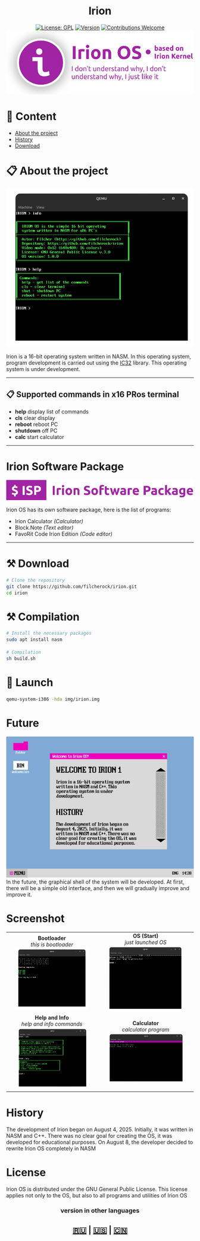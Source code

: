<div align="center">
<h1>Irion</h1>
  
[![License: GPL](https://img.shields.io/badge/License-GPL-yellow.svg)](#)
[![Version](https://img.shields.io/badge/version-1.0.0-blue.svg)](#)
[![Contributions Welcome](https://img.shields.io/badge/contributions-welcome-brightgreen.svg)](#)
<img src="iprev1.png">

</div>

# 📝 Content
- [About the project](#About-the-project)
- [History](#History)
- [Download](#Download)

# 📋 About the project
<img src="os1.png">

Irion is a 16-bit operating system written in NASM. In this operating system, program development is carried out using the [IC32](https://github.com/filcherock/ic32) library. This operating system is under development.

---

## 📋 Supported commands in x16 PRos terminal

- **help** display list of commands
- **cls** clear display
- **reboot** reboot PC
- **shutdown** off PC
- **calc** start calculator

---

# Irion Software Package
<img src="isp.png">

Irion OS has its own software package, here is the list of programs:
- Irion Calculator *(Calculator)*
- Block.Note *(Text editor)*
- FavoRit Code Irion Edition *(Code editor)*

---

# ⚒️ Download
``` bash
# Clone the repository
git clone https://github.com/filcherock/irion.git
cd irion

```

# ⚒️ Compilation
``` bash
# Install the necessary packages
sudo apt install nasm

# Compilation
sh build.sh
```

# 🚀 Launch
``` bash
qemu-system-i386 -hda img/irion.img
```

# Future
<img src="irionGUI.png">
In the future, the graphical shell of the system will be developed. At first, there will be a simple old interface, and then we will gradually improve and improve it.

# Screenshot

<div align="center">
  <table>
    <tr>
      <td align="center">
        <strong>Bootloader</strong><br>
        <em>this is bootloader</em><br>
        <img src="boot1.png" width="85%">
      </td>
      <td align="center">
        <strong>OS (Start)</strong><br>
        <em>just launched OS</em><br>
        <img src="startOS.png" width="85%">
      </td>
    </tr>
    <tr>
      <td align="center">
        <strong>Help and Info</strong><br>
        <em>help and info commands</em><br>
        <img src="os1.png" width="85%">
      </td>
      <td align="center">
        <strong>Calculator</strong><br>
        <em>calculator program</em><br>
        <img src="calc.png" width="85%">
      </td>
    </tr>
  </table>
</div>

# History
The development of Irion began on August 4, 2025. Initially, it was written in NASM and C++. There was no clear goal for creating the OS, it was developed for educational purposes. On August 8, the developer decided to rewrite Irion OS completely in NASM

# License
Irion OS is distributed under the GNU General Public License. This license applies not only to the OS, but also to all programs and utilities of Irion OS

<div align="center">
  <h3>version in other languages</h3>
  <h2><a href="https://github.com/filcherock/irion/blob/main/README_RU.md">🇷🇺</a> | <a href="https://github.com/filcherock/irion/blob/main/README.md">🇺🇸</a> | <a href="https://github.com/filcherock/irion/blob/main/README_CH.md">🇨🇳</a></h2>
</div>
